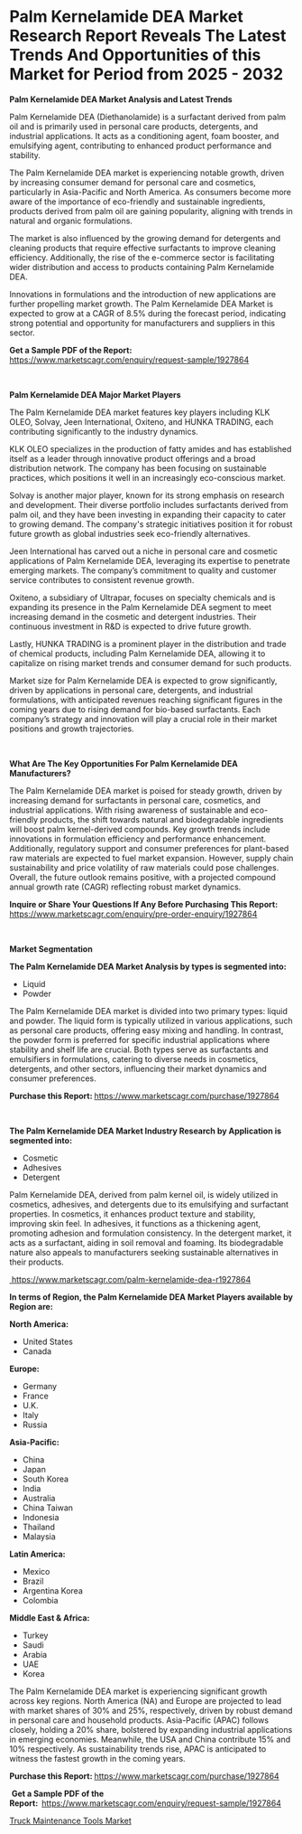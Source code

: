 <p><h1>Palm Kernelamide DEA Market Research Report Reveals The Latest Trends And Opportunities of this Market for Period from 2025 - 2032</h1></p><p><strong>Palm Kernelamide DEA Market Analysis and Latest Trends</strong></p>
<p><p>Palm Kernelamide DEA (Diethanolamide) is a surfactant derived from palm oil and is primarily used in personal care products, detergents, and industrial applications. It acts as a conditioning agent, foam booster, and emulsifying agent, contributing to enhanced product performance and stability. </p><p>The Palm Kernelamide DEA market is experiencing notable growth, driven by increasing consumer demand for personal care and cosmetics, particularly in Asia-Pacific and North America. As consumers become more aware of the importance of eco-friendly and sustainable ingredients, products derived from palm oil are gaining popularity, aligning with trends in natural and organic formulations. </p><p>The market is also influenced by the growing demand for detergents and cleaning products that require effective surfactants to improve cleaning efficiency. Additionally, the rise of the e-commerce sector is facilitating wider distribution and access to products containing Palm Kernelamide DEA. </p><p>Innovations in formulations and the introduction of new applications are further propelling market growth. The Palm Kernelamide DEA Market is expected to grow at a CAGR of 8.5% during the forecast period, indicating strong potential and opportunity for manufacturers and suppliers in this sector.</p></p>
<p><strong>Get a Sample PDF of the Report:&nbsp;</strong> <a href="https://www.marketscagr.com/enquiry/request-sample/1927864?utm_campaign=3127&utm_medium=2&utm_source=Github&utm_content=ia&utm_term=28032025&utm_id=palm-kernelamide-dea">https://www.marketscagr.com/enquiry/request-sample/1927864</a></p>
<p>&nbsp;</p>
<p><strong>Palm Kernelamide DEA Major Market Players</strong></p>
<p><p>The Palm Kernelamide DEA market features key players including KLK OLEO, Solvay, Jeen International, Oxiteno, and HUNKA TRADING, each contributing significantly to the industry dynamics. </p><p>KLK OLEO specializes in the production of fatty amides and has established itself as a leader through innovative product offerings and a broad distribution network. The company has been focusing on sustainable practices, which positions it well in an increasingly eco-conscious market.</p><p>Solvay is another major player, known for its strong emphasis on research and development. Their diverse portfolio includes surfactants derived from palm oil, and they have been investing in expanding their capacity to cater to growing demand. The company's strategic initiatives position it for robust future growth as global industries seek eco-friendly alternatives.</p><p>Jeen International has carved out a niche in personal care and cosmetic applications of Palm Kernelamide DEA, leveraging its expertise to penetrate emerging markets. The company’s commitment to quality and customer service contributes to consistent revenue growth. </p><p>Oxiteno, a subsidiary of Ultrapar, focuses on specialty chemicals and is expanding its presence in the Palm Kernelamide DEA segment to meet increasing demand in the cosmetic and detergent industries. Their continuous investment in R&D is expected to drive future growth.</p><p>Lastly, HUNKA TRADING is a prominent player in the distribution and trade of chemical products, including Palm Kernelamide DEA, allowing it to capitalize on rising market trends and consumer demand for such products.</p><p>Market size for Palm Kernelamide DEA is expected to grow significantly, driven by applications in personal care, detergents, and industrial formulations, with anticipated revenues reaching significant figures in the coming years due to rising demand for bio-based surfactants. Each company’s strategy and innovation will play a crucial role in their market positions and growth trajectories.</p></p>
<p>&nbsp;</p>
<p><strong>What Are The Key Opportunities For Palm Kernelamide DEA Manufacturers?</strong></p>
<p><p>The Palm Kernelamide DEA market is poised for steady growth, driven by increasing demand for surfactants in personal care, cosmetics, and industrial applications. With rising awareness of sustainable and eco-friendly products, the shift towards natural and biodegradable ingredients will boost palm kernel-derived compounds. Key growth trends include innovations in formulation efficiency and performance enhancement. Additionally, regulatory support and consumer preferences for plant-based raw materials are expected to fuel market expansion. However, supply chain sustainability and price volatility of raw materials could pose challenges. Overall, the future outlook remains positive, with a projected compound annual growth rate (CAGR) reflecting robust market dynamics.</p></p>
<p><strong>Inquire or Share Your Questions If Any Before Purchasing This Report:</strong> <a href="https://www.marketscagr.com/enquiry/pre-order-enquiry/1927864?utm_campaign=3127&utm_medium=2&utm_source=Github&utm_content=ia&utm_term=28032025&utm_id=palm-kernelamide-dea">https://www.marketscagr.com/enquiry/pre-order-enquiry/1927864</a></p>
<p>&nbsp;</p>
<p><strong>Market Segmentation</strong></p>
<p><strong>The Palm Kernelamide DEA Market Analysis by types is segmented into:</strong></p>
<p><ul><li>Liquid</li><li>Powder</li></ul></p>
<p><p>The Palm Kernelamide DEA market is divided into two primary types: liquid and powder. The liquid form is typically utilized in various applications, such as personal care products, offering easy mixing and handling. In contrast, the powder form is preferred for specific industrial applications where stability and shelf life are crucial. Both types serve as surfactants and emulsifiers in formulations, catering to diverse needs in cosmetics, detergents, and other sectors, influencing their market dynamics and consumer preferences.</p></p>
<p><strong>Purchase this Report:&nbsp;</strong><a href="https://www.marketscagr.com/purchase/1927864?utm_campaign=3127&utm_medium=2&utm_source=Github&utm_content=ia&utm_term=28032025&utm_id=palm-kernelamide-dea">https://www.marketscagr.com/purchase/1927864</a></p>
<p>&nbsp;</p>
<p><strong>The Palm Kernelamide DEA Market Industry Research by Application is segmented into:</strong></p>
<p><ul><li>Cosmetic</li><li>Adhesives</li><li>Detergent</li></ul></p>
<p><p>Palm Kernelamide DEA, derived from palm kernel oil, is widely utilized in cosmetics, adhesives, and detergents due to its emulsifying and surfactant properties. In cosmetics, it enhances product texture and stability, improving skin feel. In adhesives, it functions as a thickening agent, promoting adhesion and formulation consistency. In the detergent market, it acts as a surfactant, aiding in soil removal and foaming. Its biodegradable nature also appeals to manufacturers seeking sustainable alternatives in their products.</p></p>
<p><a href="https://www.marketscagr.com/palm-kernelamide-dea-r1927864?utm_campaign=3127&utm_medium=2&utm_source=Github&utm_content=ia&utm_term=28032025&utm_id=palm-kernelamide-dea">&nbsp;https://www.marketscagr.com/palm-kernelamide-dea-r1927864</a></p>
<p><strong>In terms of Region, the Palm Kernelamide DEA Market Players available by Region are:</strong></p>
<p>
    <p> <strong> North America: </strong>
        <ul>
            <li>United States</li>
            <li>Canada</li>
        </ul>
        </p> 
    <p> <strong> Europe: </strong>
        <ul>
            <li>Germany</li>
            <li>France</li>
            <li>U.K.</li>
            <li>Italy</li>
            <li>Russia</li>
        </ul>
        </p> 
    <p> <strong> Asia-Pacific: </strong>
        <ul>
            <li>China</li>
            <li>Japan</li>
            <li>South Korea</li>
            <li>India</li>
            <li>Australia</li>
            <li>China Taiwan</li>
            <li>Indonesia</li>
            <li>Thailand</li>
            <li>Malaysia</li>
        </ul>
        </p> 
    <p> <strong> Latin America: </strong>
        <ul>
            <li>Mexico</li>
            <li>Brazil</li>
            <li>Argentina Korea</li>
            <li>Colombia</li>
        </ul>
        </p> 
    <p> <strong> Middle East & Africa: </strong>
        <ul>
            <li>Turkey</li>
            <li>Saudi</li>
            <li>Arabia</li>
            <li>UAE</li>
            <li>Korea</li>
        </ul>
    </p>
    </p>
<p><p>The Palm Kernelamide DEA market is experiencing significant growth across key regions. North America (NA) and Europe are projected to lead with market shares of 30% and 25%, respectively, driven by robust demand in personal care and household products. Asia-Pacific (APAC) follows closely, holding a 20% share, bolstered by expanding industrial applications in emerging economies. Meanwhile, the USA and China contribute 15% and 10% respectively. As sustainability trends rise, APAC is anticipated to witness the fastest growth in the coming years.</p></p>
<p><strong>Purchase this Report: </strong><a href="https://www.marketscagr.com/purchase/1927864?utm_campaign=3127&utm_medium=2&utm_source=Github&utm_content=ia&utm_term=28032025&utm_id=palm-kernelamide-dea">https://www.marketscagr.com/purchase/1927864</a></p>
<p>&nbsp;<strong>Get a Sample PDF of the Report:&nbsp;&nbsp;</strong><a href="https://www.marketscagr.com/enquiry/request-sample/1927864?utm_campaign=3127&utm_medium=2&utm_source=Github&utm_content=ia&utm_term=28032025&utm_id=palm-kernelamide-dea">https://www.marketscagr.com/enquiry/request-sample/1927864</a></p>
<p><strong></strong></p>
<p><p><a href="https://github.com/geyangvayora/Market-Research-Report-List-1/blob/main/truck-maintenance-tools-market.md?utm_campaign=3127&utm_medium=2&utm_source=Github&utm_content=ia&utm_term=28032025&utm_id=palm-kernelamide-dea">Truck Maintenance Tools Market</a></p></p>